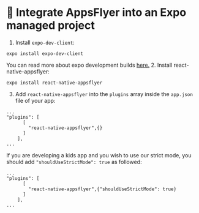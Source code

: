 # 🚀 Integrate AppsFlyer into an Expo managed project
1. Install `expo-dev-client`:
```
expo install expo-dev-client
```
You can read more about expo development builds [here.](https://docs.expo.dev/development/introduction/)
2. Install react-native-appsflyer:
```
expo install react-native-appsflyer
```
3. Add `react-native-appsflyer` into the `plugins` array inside the `app.json` file of your app:
```
...
"plugins": [
      [
        "react-native-appsflyer",{}
      ]
    ],
...
```
If you are developing a kids app and you wish to use our strict mode, you should add `"shouldUseStrictMode": true` as followed:
```
...
"plugins": [
      [
        "react-native-appsflyer",{"shouldUseStrictMode": true}
      ]
    ],
...
```
